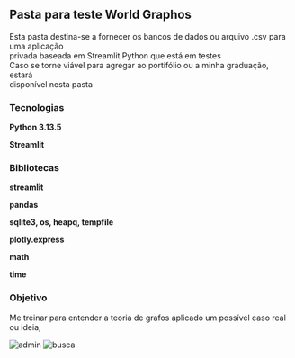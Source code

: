 ## Pasta para teste World Graphos

Esta pasta destina-se a fornecer os bancos de dados ou arquivo .csv para uma aplicação 
<br>
privada baseada em Streamlit Python que está em testes
<br>
Caso se torne viável para agregar ao portifólio ou a minha graduação, estará 
<br>
disponível nesta pasta

### Tecnologias
**Python 3.13.5**

**Streamlit**
### Bibliotecas
**streamlit**

**pandas**

**sqlite3, os, heapq, tempfile**

**plotly.express**

**math** 

**time**

### Objetivo
Me treinar para entender a teoria de grafos aplicado um possível caso real ou ideia,

![admin](https://github.com/kasshinokun/Q3_Q4_2025_Public/data_world_graphos/admin.jpeg)
![busca](https://github.com/kasshinokun/Q3_Q4_2025_Public/data_world_graphos/busca.jpeg)
